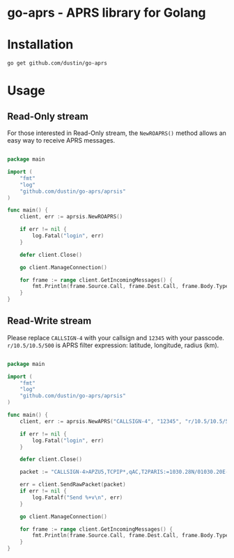 go-aprs - APRS library for Golang
======


# Installation

```shell
go get github.com/dustin/go-aprs
```


# Usage



## Read-Only stream

For those interested in Read-Only stream, the `NewROAPRS()` method allows an easy way
to receive APRS messages.


```go

package main

import (
    "fmt"
    "log"
    "github.com/dustin/go-aprs/aprsis"
)

func main() {
    client, err := aprsis.NewROAPRS()

    if err != nil {
        log.Fatal("login", err)
    }

    defer client.Close()

    go client.ManageConnection()

    for frame := range client.GetIncomingMessages() {
        fmt.Println(frame.Source.Call, frame.Dest.Call, frame.Body.Type().String())
    }
}
```

## Read-Write stream

Please replace `CALLSIGN-4` with your callsign and `12345` with your passcode.
`r/10.5/10.5/500` is APRS filter expression: latitude, longitude, radius (km).


```go

package main

import (
    "fmt"
    "log"
    "github.com/dustin/go-aprs/aprsis"
)

func main() {
    client, err := aprsis.NewAPRS("CALLSIGN-4", "12345", "r/10.5/10.5/500")

    if err != nil {
        log.Fatal("login", err)
    }

    defer client.Close()

    packet := "CALLSIGN-4>APZU5,TCPIP*,qAC,T2PARIS:=1030.28N/01030.20E-"

    err = client.SendRawPacket(packet)
    if err != nil {
        log.Fatalf("Send %+v\n", err)
    }

    go client.ManageConnection()

    for frame := range client.GetIncomingMessages() {
        fmt.Println(frame.Source.Call, frame.Dest.Call, frame.Body.Type().String())
    }
}
```
